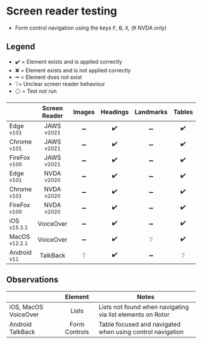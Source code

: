 # Screen reader testing
- Form control navigation using the keys <kbd>F</kbd>, <kbd>B</kbd>, <kbd>X</kbd>, (<kbd>R</kbd> NVDA only)

## Legend
- :heavy_check_mark: = Element exists and is applied correctly
- :x: = Element exists and is not applied correctly
- :heavy_minus_sign: = Element does not exist
- :grey_question:= Unclear screen reader behaviour
- :white_circle: = Test not run

|   |Screen Reader   | Images | Headings  |Landmarks   |Tables   | Lists |Links |Form Controls |
|---|:-:|:-:|:-:|:-:|:-:|:-:|:-:|:-:|
| Edge <sup>v101</sup> 		| JAWS <sup>v2021</sup> 	| :heavy_minus_sign:  | :heavy_check_mark:  | :heavy_minus_sign:  | :heavy_check_mark: | :heavy_check_mark:  | :heavy_check_mark:  | :heavy_minus_sign:  |
| Chrome <sup>v101</sup> 	| JAWS <sup>v2021</sup>  	| :heavy_minus_sign:  | :heavy_check_mark:  | :heavy_minus_sign:  | :heavy_check_mark:  | :heavy_check_mark:   | :heavy_check_mark:  | :heavy_minus_sign:  |
| FireFox <sup>v100</sup> 	| JAWS <sup>v2021</sup>   	| :heavy_minus_sign:  | :heavy_check_mark:  | :heavy_minus_sign:  | :heavy_check_mark: | :heavy_check_mark:  | :heavy_check_mark:  | :heavy_minus_sign:  |
| Edge <sup>v101</sup> 		| NVDA <sup>v2020</sup> 	| :heavy_minus_sign:   | :heavy_check_mark: | :heavy_minus_sign:  | :heavy_check_mark:  | :heavy_check_mark:  | :heavy_check_mark: | :heavy_minus_sign:   |
| Chrome <sup>v101</sup> 	| NVDA <sup>v2020</sup>  	| :heavy_minus_sign:  | :heavy_check_mark:  | :heavy_minus_sign: | :heavy_check_mark:  | :heavy_check_mark:  | :heavy_check_mark:  | :heavy_minus_sign:   |
| FireFox <sup>v100</sup> 	| NVDA <sup>v2020</sup>   	| :heavy_minus_sign:   | :heavy_check_mark:  | :heavy_minus_sign:  | :heavy_check_mark:   | :heavy_check_mark:  | :heavy_check_mark:  |:heavy_minus_sign:   |
| iOS <sup>v15.3.1</sup> 	| VoiceOver 				| :heavy_minus_sign:   | :heavy_check_mark:  | :heavy_minus_sign:   | :heavy_check_mark:  | :grey_question: | :heavy_check_mark:  | :heavy_minus_sign:   |
| MacOS <sup>v12.2.1</sup> 	| VoiceOver  				|:heavy_minus_sign:  | :heavy_check_mark:  | :grey_question:   | :heavy_check_mark: | :grey_question:   | :heavy_check_mark:    | :heavy_minus_sign:  |
| Android <sup>v11</sup> 	| TalkBack 					| :grey_question:  | :heavy_check_mark:  | :heavy_minus_sign: | :grey_question:  | :grey_question:  |:heavy_check_mark:  | :grey_question:  |

## Observations
|  | Element  | Notes |
|---|:-:|---|
iOS, MacOS VoiceOver | Lists | Lists not found when navigating via list elements on Rotor |
Android TalkBack | Form Controls | Table focused and navigated when using control navigation | 
